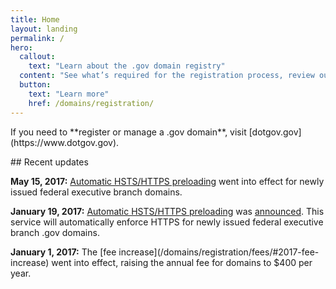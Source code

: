 ```yaml
---
title: Home
layout: landing
permalink: /
hero:
  callout:
    text: "Learn about the .gov domain registry"
  content: "See what’s required for the registration process, review our policies, or download data about .gov domains."
  button:
    text: "Learn more"
    href: /domains/registration/
---
```


<section class="usa-section bg-color-gray-lightest">
  <div class="usa-grid">
<p class="usa-font-lead">If you need to **register or manage a .gov domain**, visit [dotgov.gov](https://www.dotgov.gov).</p>
  </div>
</section>

<section class="usa-section">
  <div class="usa-grid usa-content">
<div class="usa-width-one-third">
## Recent updates
</div>

<div class="usa-width-two-thirds">
<p><strong>May 15, 2017:</strong> <a href="/support/security/#hstshttps-preloading">Automatic HSTS/HTTPS preloading</a> went into effect for newly issued federal executive branch domains.</p>
<p><strong>January 19, 2017:</strong> <a href="/support/security/#hstshttps-preloading">Automatic HSTS/HTTPS preloading</a> was <a href="https://cio.gov/automatic-https-enforcement-new-executive-branch-gov-domains/">announced</a>. This service will automatically enforce HTTPS for newly issued federal executive branch .gov domains.</p>
<p><strong>January 1, 2017:</strong> The [fee increase](/domains/registration/fees/#2017-fee-increase) went into effect, raising the annual fee for domains to $400 per year.</p>
</div>
</div>
</section>
